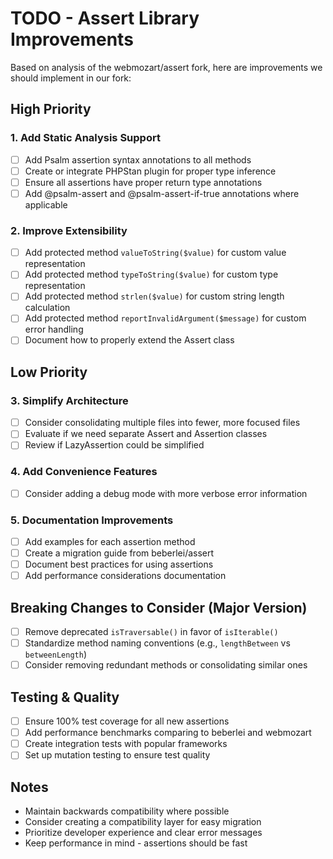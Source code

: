 # TODO - Assert Library Improvements

Based on analysis of the webmozart/assert fork, here are improvements we should implement in our fork:

## High Priority

### 1. Add Static Analysis Support
- [ ] Add Psalm assertion syntax annotations to all methods
- [ ] Create or integrate PHPStan plugin for proper type inference
- [ ] Ensure all assertions have proper return type annotations
- [ ] Add @psalm-assert and @psalm-assert-if-true annotations where applicable

### 2. Improve Extensibility
- [ ] Add protected method `valueToString($value)` for custom value representation
- [ ] Add protected method `typeToString($value)` for custom type representation
- [ ] Add protected method `strlen($value)` for custom string length calculation
- [ ] Add protected method `reportInvalidArgument($message)` for custom error handling
- [ ] Document how to properly extend the Assert class

## Low Priority

### 3. Simplify Architecture
- [ ] Consider consolidating multiple files into fewer, more focused files
- [ ] Evaluate if we need separate Assert and Assertion classes
- [ ] Review if LazyAssertion could be simplified

### 4. Add Convenience Features
- [ ] Consider adding a debug mode with more verbose error information

### 5. Documentation Improvements
- [ ] Add examples for each assertion method
- [ ] Create a migration guide from beberlei/assert
- [ ] Document best practices for using assertions
- [ ] Add performance considerations documentation

## Breaking Changes to Consider (Major Version)
- [ ] Remove deprecated `isTraversable()` in favor of `isIterable()`
- [ ] Standardize method naming conventions (e.g., `lengthBetween` vs `betweenLength`)
- [ ] Consider removing redundant methods or consolidating similar ones

## Testing & Quality
- [ ] Ensure 100% test coverage for all new assertions
- [ ] Add performance benchmarks comparing to beberlei and webmozart
- [ ] Create integration tests with popular frameworks
- [ ] Set up mutation testing to ensure test quality

## Notes
- Maintain backwards compatibility where possible
- Consider creating a compatibility layer for easy migration
- Prioritize developer experience and clear error messages
- Keep performance in mind - assertions should be fast
